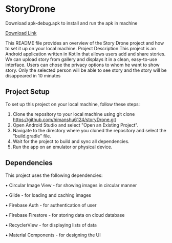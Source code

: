 # StoryDrone

Download apk-debug.apk to install and run the apk in machine

[Download Link](https://drive.google.com/file/d/11wJW2OWldCizZmNtmh9DijP2fHQ2M3ae/view?usp=sharing)


This README file provides an overview of the Story Drone project and how to set it up on your local machine.
Project Description
This project is an Android application written in Kotlin that allows users add and share stories. We can upload story from gallery and  displays it in a clean, easy-to-use interface.
Users can chose the privacy options to whom he want to show story. Only the selected person will be able to see story and the story will be disappeared in 10 minutes
## Project Setup
To set up this project on your local machine, follow these steps:
1.	Clone the repository to your local machine using git clone https://github.com/himanshu6124/storyDrone.git
2.	Open Android Studio and select "Open an Existing Project".
3.	Navigate to the directory where you cloned the repository and select the "build.gradle" file.
4.	Wait for the project to build and sync all dependencies.
5.	Run the app on an emulator or physical device.
## Dependencies
This project uses the following dependencies:

•	Circular Image View - for showing  images in circular manner

•	Glide - for loading and caching images

•	Firebase Auth - for authentication of user

•	Firebase Firestore - for storing data on cloud database

•	RecyclerView - for displaying lists of data

•	Material Components - for designing the UI


